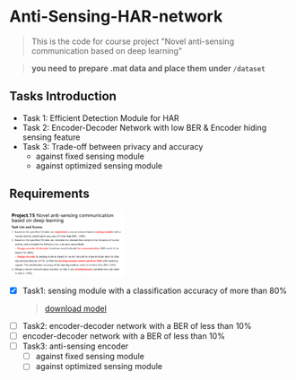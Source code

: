 # Anti-Sensing-HAR-network
> This is the code for course project "Novel anti-sensing communication based on deep learning"

> **you need to prepare .mat data and place them under ```/dataset```**
  
## Tasks Introduction
- Task 1: Efficient Detection Module for HAR
- Task 2: Encoder-Decoder Network with low BER & Encoder hiding sensing feature
- Task 3: Trade-off between privacy and accuracy
  - against fixed sensing module
  - against optimized sensing module

## Requirements
<img src="resources/requirement.png" style="zoom:20%;"  alt="requirement"/>

- [x] Task1: sensing module with a classification accuracy of more than 80%
  > [download model](about:blank)
- [ ] Task2: encoder-decoder network with a BER of less than 10%
- [ ] encoder-decoder network with a BER of less than 10%
- [ ] Task3: anti-sensing encoder 
  - [ ] against fixed sensing module
  - [ ] against optimized sensing module
